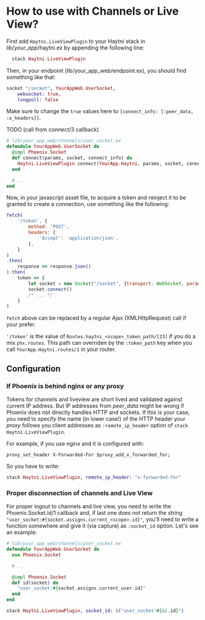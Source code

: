 # How to use with Channels or Live View?

First add `Haytni.LiveViewPlugin` to your Haytni stack in lib/*your_app*/haytni.ex by appending the following line:

```elixir
  stack Haytni.LiveViewPlugin
```

Then, in your endpoint (lib/your_app_web/endpoint.ex), you should find something like that:

```elixir
socket "/socket", YourAppWeb.UserSocket,
    websocket: true,
    longpoll: false
```

Make sure to change the `true` values here to `[connect_info: [:peer_data, :x_headers]]`.

TODO (call from connect/3 callback)

```elixir
# lib/your_app_web/channels/user_socket.ex
defmodule YourAppWeb.UserSocket do
  @impl Phoenix.Socket
  def connect(params, socket, connect_info) do
    Haytni.LiveViewPlugin.connect(YourApp.Haytni, params, socket, connect_info)
  end

  # ...
end
```

Now, in your javascript asset file, to acquire a token and reinject it to be granted to create a connection, use something like the following:

```javascript
fetch(
    '/token', {
        method: 'POST',
        headers: {
            'Accept': 'application/json',
        },
    }
)
.then(
    response => response.json()
).then(
    token => {
        let socket = new Socket("/socket", {transport: WebSocket, params: {token: token}})
        socket.connect()
        /* ... */
    }
)
```

`fetch` above can be replaced by a regular Ajax (XMLHttpRequest) call if your prefer.

`'/token'` is the value of `Routes.haytni_<scope>_token_path/[23]` if you do a mix `phx.routes`. This path can overriden by the `:token_path` key when you call `YourApp.Haytni.routes/1` in your router.

## Configuration

### If Phoenix is behind nginx or any proxy

Tokens for channels and liveview are short lived and validated against current IP address. But IP addresses from *peer_data* might be wrong if Phoenix does not directly handles HTTP and sockets. If this is your case, you need to specify the name (in lower case!) of the HTTP header your *proxy* follows you client addresses as `:remote_ip_header` option of `stack Haytni.LiveViewPlugin`.

For example, if you use nginx and it is configured with:

```nginx
proxy_set_header X-Forwarded-For $proxy_add_x_forwarded_for;
```

So you have to write:

```elixir
stack Haytni.LiveViewPlugin, remote_ip_header: "x-forwarded-for"
```

### Proper disconnection of channels and Live View

For proper logout to channels and live view, you need to write the Phoenix.Socket.id/1 callback and, if last one does not return the string `"user_socket:#{socket.assigns.current_<scope>.id}"`, you'll need to write a function somewhere and give it (via capture) as `:socket_id` option. Let's see an example:

```elixir
# lib/your_app_web/channels/user_socket.ex
defmodule YourAppWeb.UserSocket do
  use Phoenix.Socket

  # ...

  @impl Phoenix.Socket
  def id(socket) do
    "user_socket:#{socket.assigns.current_user.id}"
  end
end
```

```elixir
stack Haytni.LiveViewPlugin, socket_id: &("user_socket:#{&1.id}")
```
